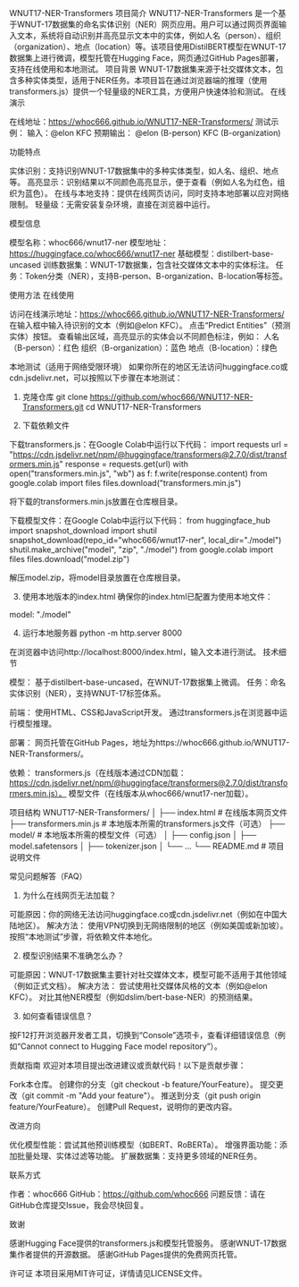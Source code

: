 WNUT17-NER-Transformers
项目简介
WNUT17-NER-Transformers 是一个基于WNUT-17数据集的命名实体识别（NER）网页应用。用户可以通过网页界面输入文本，系统将自动识别并高亮显示文本中的实体，例如人名（person）、组织（organization）、地点（location）等。该项目使用DistilBERT模型在WNUT-17数据集上进行微调，模型托管在Hugging Face，网页通过GitHub Pages部署，支持在线使用和本地测试。
项目背景
WNUT-17数据集来源于社交媒体文本，包含多种实体类型，适用于NER任务。本项目旨在通过浏览器端的推理（使用transformers.js）提供一个轻量级的NER工具，方便用户快速体验和测试。
在线演示

在线地址：https://whoc666.github.io/WNUT17-NER-Transformers/
测试示例：
输入：@elon KFC
预期输出：
@elon (B-person)
KFC (B-organization)





功能特点

实体识别：支持识别WNUT-17数据集中的多种实体类型，如人名、组织、地点等。
高亮显示：识别结果以不同颜色高亮显示，便于查看（例如人名为红色，组织为蓝色）。
在线与本地支持：提供在线网页访问，同时支持本地部署以应对网络限制。
轻量级：无需安装复杂环境，直接在浏览器中运行。

模型信息

模型名称：whoc666/wnut17-ner
模型地址：https://huggingface.co/whoc666/wnut17-ner
基础模型：distilbert-base-uncased
训练数据集：WNUT-17数据集，包含社交媒体文本中的实体标注。
任务：Token分类（NER），支持B-person、B-organization、B-location等标签。

使用方法
在线使用

访问在线演示地址：https://whoc666.github.io/WNUT17-NER-Transformers/
在输入框中输入待识别的文本（例如@elon KFC）。
点击“Predict Entities”（预测实体）按钮。
查看输出区域，高亮显示的实体会以不同颜色标注，例如：
人名（B-person）：红色
组织（B-organization）：蓝色
地点（B-location）：绿色



本地测试（适用于网络受限环境）
如果你所在的地区无法访问huggingface.co或cdn.jsdelivr.net，可以按照以下步骤在本地测试：
1. 克隆仓库
git clone https://github.com/whoc666/WNUT17-NER-Transformers.git
cd WNUT17-NER-Transformers

2. 下载依赖文件

下载transformers.js：在Google Colab中运行以下代码：
import requests
url = "https://cdn.jsdelivr.net/npm/@huggingface/transformers@2.7.0/dist/transformers.min.js"
response = requests.get(url)
with open("transformers.min.js", "wb") as f:
    f.write(response.content)
from google.colab import files
files.download("transformers.min.js")

将下载的transformers.min.js放置在仓库根目录。

下载模型文件：在Google Colab中运行以下代码：
from huggingface_hub import snapshot_download
import shutil
snapshot_download(repo_id="whoc666/wnut17-ner", local_dir="./model")
shutil.make_archive("model", "zip", "./model")
from google.colab import files
files.download("model.zip")

解压model.zip，将model目录放置在仓库根目录。


3. 使用本地版本的index.html
确保你的index.html已配置为使用本地文件：

<script src="./transformers.min.js"></script>
model: "./model"

4. 运行本地服务器
python -m http.server 8000

在浏览器中访问http://localhost:8000/index.html，输入文本进行测试。
技术细节

模型：
基于distilbert-base-uncased，在WNUT-17数据集上微调。
任务：命名实体识别（NER），支持WNUT-17标签体系。


前端：
使用HTML、CSS和JavaScript开发。
通过transformers.js在浏览器中运行模型推理。


部署：
网页托管在GitHub Pages，地址为https://whoc666.github.io/WNUT17-NER-Transformers/。


依赖：
transformers.js（在线版本通过CDN加载：https://cdn.jsdelivr.net/npm/@huggingface/transformers@2.7.0/dist/transformers.min.js）。
模型文件（在线版本从whoc666/wnut17-ner加载）。



项目结构
WNUT17-NER-Transformers/
│
├── index.html           # 在线版本网页文件
├── transformers.min.js  # 本地版本所需的transformers.js文件（可选）
├── model/               # 本地版本所需的模型文件（可选）
│   ├── config.json
│   ├── model.safetensors
│   ├── tokenizer.json
│   └── ...
└── README.md            # 项目说明文件

常见问题解答（FAQ）
1. 为什么在线网页无法加载？

可能原因：你的网络无法访问huggingface.co或cdn.jsdelivr.net（例如在中国大陆地区）。
解决方法：
使用VPN切换到无网络限制的地区（例如美国或新加坡）。
按照“本地测试”步骤，将依赖文件本地化。



2. 模型识别结果不准确怎么办？

可能原因：WNUT-17数据集主要针对社交媒体文本，模型可能不适用于其他领域（例如正式文档）。
解决方法：
尝试使用社交媒体风格的文本（例如@elon KFC）。
对比其他NER模型（例如dslim/bert-base-NER）的预测结果。



3. 如何查看错误信息？

按F12打开浏览器开发者工具，切换到“Console”选项卡，查看详细错误信息（例如“Cannot connect to Hugging Face model repository”）。

贡献指南
欢迎对本项目提出改进建议或贡献代码！以下是贡献步骤：

Fork本仓库。
创建你的分支（git checkout -b feature/YourFeature）。
提交更改（git commit -m "Add your feature"）。
推送到分支（git push origin feature/YourFeature）。
创建Pull Request，说明你的更改内容。

改进方向

优化模型性能：尝试其他预训练模型（如BERT、RoBERTa）。
增强界面功能：添加批量处理、实体过滤等功能。
扩展数据集：支持更多领域的NER任务。

联系方式

作者：whoc666
GitHub：https://github.com/whoc666
问题反馈：请在GitHub仓库提交Issue，我会尽快回复。

致谢

感谢Hugging Face提供的transformers.js和模型托管服务。
感谢WNUT-17数据集作者提供的开源数据。
感谢GitHub Pages提供的免费网页托管。

许可证
本项目采用MIT许可证，详情请见LICENSE文件。
